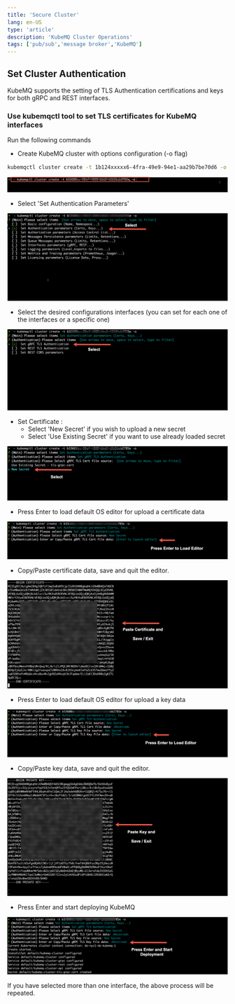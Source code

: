 ```yaml
---
title: 'Secure Cluster'
lang: en-US
type: 'article'
description: 'KubeMQ Cluster Operations'
tags: ['pub/sub','message broker','KubeMQ']
---
```


## Set Cluster Authentication

KubeMQ supports the setting of TLS Authentication certifications and keys for both gRPC and REST interfaces.

### Use kubemqctl tool to set TLS certificates for KubeMQ interfaces
Run the following commands

- Create KubeMQ cluster with options configuration (-o flag)

```bash
kubemqctl cluster create -t 1b124xxxxx6-4fra-49e9-94e1-aa29b7be70d6 -o
```

![config-security-1.png](./images/config-security-1.png)

- Select 'Set Authentication Parameters'

![config-security-2.png](./images/config-security-2.png)

- Select the desired configurations interfaces (you can set for each one of the interfaces or a specific one)

![config-security-3.png](./images/config-security-3.png)

- Set Certificate :
    - Select 'New Secret' if you wish to upload a new secret
    - Select 'Use Existing Secret' if you want to use already loaded secret
    
![config-security-4.png](./images/config-security-4.png)

- Press Enter to load default OS editor for upload a certificate data

![config-security-5.png](./images/config-security-5.png)

- Copy/Paste certificate data, save and quit the editor.

![config-security-6.png](./images/config-security-6.png)

- Press Enter to load default OS editor for upload a key data

![config-security-7.png](./images/config-security-7.png)

- Copy/Paste key data, save and quit the editor.

![config-security-8.png](./images/config-security-8.png)

- Press Enter and start deploying KubeMQ

![config-security-9.png](./images/config-security-9.png)



If you have selected more than one interface, the above process will be repeated.
